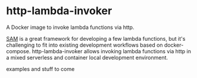 # http-lambda-invoker

A Docker image to invoke lambda functions via http.

[SAM](https://aws.amazon.com/serverless/sam/) is a great framework for developing a few lambda functions, but it's challenging to fit into existing development workflows based on docker-compose. http-lambda-invoker allows invoking lambda functions via http in a mixed serverless and container local development environment.

examples and stuff to come
